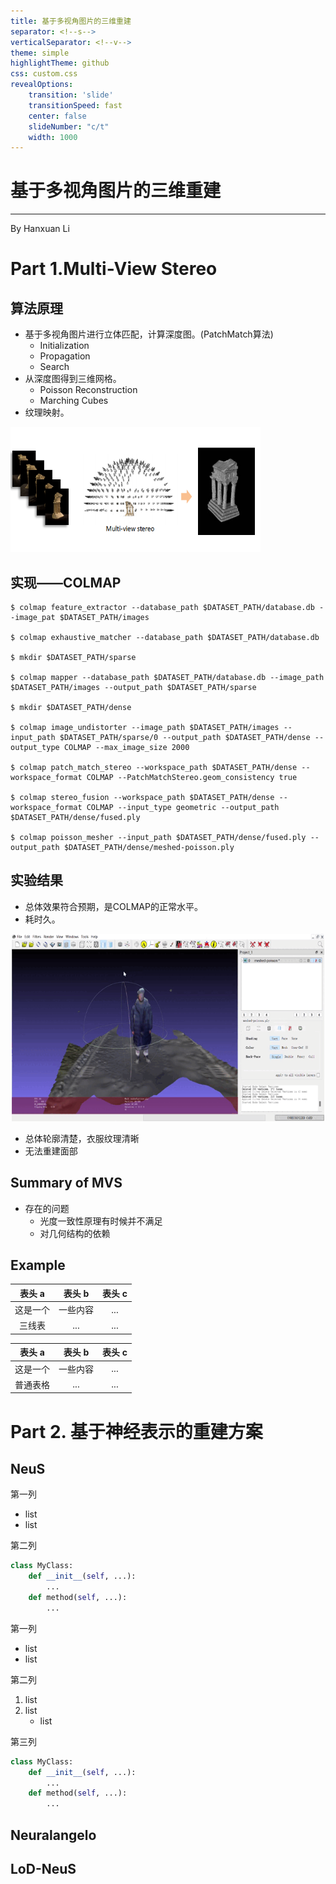 ```yaml
---
title: 基于多视角图片的三维重建
separator: <!--s-->
verticalSeparator: <!--v-->
theme: simple
highlightTheme: github
css: custom.css
revealOptions:
    transition: 'slide'
    transitionSpeed: fast
    center: false
    slideNumber: "c/t"
    width: 1000
---
```


<div class="middle center">
<div style="width: 100%">

# 基于多视角图片的三维重建

<hr/>

By Hanxuan Li

</div>
</div>

<!--s-->

<div class="middle center">
<div style="width: 100%">

# Part 1.Multi-View Stereo



</div>
</div>

<!--v-->

## 算法原理
<div class="mul-cols">
<div class='col'>

- 基于多视角图片进行立体匹配，计算深度图。(PatchMatch算法)
  - Initialization
  - Propagation
  - Search
- 从深度图得到三维网格。
  - Poisson Reconstruction
  - Marching Cubes
- 纹理映射。
</div>

<img src='image/1.png' width=400 height=200>




<!--v-->

## 实现——COLMAP

```
$ colmap feature_extractor --database_path $DATASET_PATH/database.db --image_pat $DATASET_PATH/images

$ colmap exhaustive_matcher --database_path $DATASET_PATH/database.db

$ mkdir $DATASET_PATH/sparse

$ colmap mapper --database_path $DATASET_PATH/database.db --image_path $DATASET_PATH/images --output_path $DATASET_PATH/sparse

$ mkdir $DATASET_PATH/dense

$ colmap image_undistorter --image_path $DATASET_PATH/images --input_path $DATASET_PATH/sparse/0 --output_path $DATASET_PATH/dense --output_type COLMAP --max_image_size 2000

$ colmap patch_match_stereo --workspace_path $DATASET_PATH/dense --workspace_format COLMAP --PatchMatchStereo.geom_consistency true

$ colmap stereo_fusion --workspace_path $DATASET_PATH/dense --workspace_format COLMAP --input_type geometric --output_path $DATASET_PATH/dense/fused.ply

$ colmap poisson_mesher --input_path $DATASET_PATH/dense/fused.ply --output_path $DATASET_PATH/dense/meshed-poisson.ply
```

<!--v-->

## 实验结果

- 总体效果符合预期，是COLMAP的正常水平。
- 耗时久。

<div align=center>
<img src='image/a.gif' width=500 height=300 >
</div>

- 总体轮廓清楚，衣服纹理清晰
- 无法重建面部
<!--v-->
## Summary of MVS

- 存在的问题
  - 光度一致性原理有时候并不满足
  - 对几何结构的依赖

<!--v-->

## Example

<div class="three-line">

|表头 a|表头 b|表头 c|
|:--:|:--:|:--:|
|这是一个|一些内容|...|
|三线表|...|...|

</div>

|表头 a|表头 b|表头 c|
|:--:|:--:|:--:|
|这是一个|一些内容|...|
|普通表格|...|...|

<!--s-->

<div class="middle center">
<div style="width: 100%">

# Part 2. 基于神经表示的重建方案

</div>
</div>

<!--v-->

## NeuS

<div class="mul-cols">
<div class="col">

第一列

- list
- list

</div>

<div class="col">

第二列

```python
class MyClass:
    def __init__(self, ...):
        ...
    def method(self, ...):
        ...
```

</div>
</div>

<div class="mul-cols">
<div class="col">

第一列

- list
- list

</div>

<div class="col">

第二列

1. list 
2. list 
    - list

</div>

<div class="col">

第三列

```python
class MyClass:
    def __init__(self, ...):
        ...
    def method(self, ...):
        ...
```

</div>
</div>

<!--v-->

## Neuralangelo

<!--v-->



## LoD-NeuS

